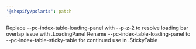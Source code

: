 ```yaml
---
'@shopify/polaris': patch
---
```


Replace --pc-index-table-loading-panel with --p-z-2 to resolve loading bar overlap issue with .LoadingPanel
Rename --pc-index-table-loading-panel to --pc-index-table-sticky-table for continued use in .StickyTable
